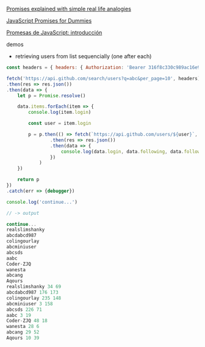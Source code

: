 [Promises explained with simple real life analogies](https://codeburst.io/javascript-promises-explained-with-simple-real-life-analogies-dd6908092138)

[JavaScript Promises for Dummies](https://scotch.io/tutorials/javascript-promises-for-dummies)

[Promesas de JavaScript: introducción](https://developers.google.com/web/fundamentals/primers/promises?hl=es)

demos

* retrieving users from list sequencially (one after each)
```js
const headers = { headers: { Authorization: 'Bearer 316f8c330c989ac16e9c3a0a6fa1a2b8c3c18935'}}

fetch('https://api.github.com/search/users?q=abc&per_page=10', headers)
.then(res => res.json())
.then(data => {
	let p = Promise.resolve()

	data.items.forEach(item => {
		console.log(item.login)

    	const user = item.login

		p = p.then(() => fetch(`https://api.github.com/users/${user}`, headers)
                .then(res => res.json())
                .then(data => {
                    console.log(data.login, data.following, data.followers)
                })
			)
	})

	return p
})
.catch(err => {debugger})

console.log('continue...')

// -> output

continue...
realslimshanky
abcdabcd987
colingourlay
abcminiuser
abcsds
aabc
Coder-ZJQ
wanesta
abcang
Aqours
realslimshanky 34 69
abcdabcd987 176 173
colingourlay 235 148
abcminiuser 3 158
abcsds 226 71
aabc 3 19
Coder-ZJQ 48 18
wanesta 28 6
abcang 29 52
Aqours 10 39
```

